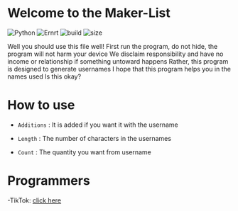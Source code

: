# Welcome to the Maker-List
![Python](https://img.shields.io/static/v1?label=Python&message=3.9.1&color=informational)
![Ernrt](https://img.shields.io/static/v1?label=System&message=Windows,%20Linux,%20Mac&color=yellowgreen)
![build](https://img.shields.io/badge/build-passing-brightgreen)
![size](https://img.shields.io/static/v1?label=minified%20size&message=2.20%20kb&color=orange)

Well you should use this file well!
First run the program, do not hide, the program will not harm your device
We disclaim responsibility and have no income or relationship if something untoward happens
Rather, this program is designed to generate usernames
I hope that this program helps you in the names used
Is this okay?

How to use
=================


* `Additions` : It is added if you want it with the username

* `Length` : The number of characters in the usernames

* `Count` : The quantity you want from username

Programmers
=================

-TikTok: [click here](https://www.tiktok.com/@l.7a)
